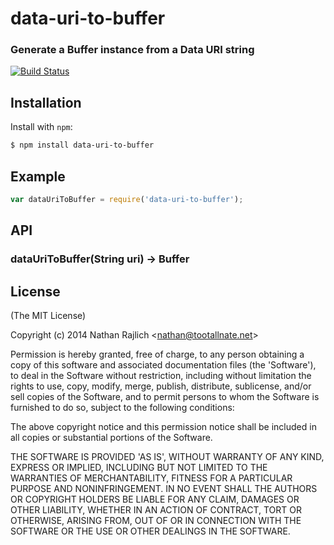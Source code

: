 data-uri-to-buffer
==================
### Generate a Buffer instance from a Data URI string
[![Build Status](https://travis-ci.org/TooTallNate/node-data-uri-to-buffer.png?branch=master)](https://travis-ci.org/TooTallNate/node-data-uri-to-buffer)



Installation
------------

Install with `npm`:

``` bash
$ npm install data-uri-to-buffer
```


Example
-------

``` js
var dataUriToBuffer = require('data-uri-to-buffer');
```


API
---

### dataUriToBuffer(String uri) → Buffer



License
-------

(The MIT License)

Copyright (c) 2014 Nathan Rajlich &lt;nathan@tootallnate.net&gt;

Permission is hereby granted, free of charge, to any person obtaining
a copy of this software and associated documentation files (the
'Software'), to deal in the Software without restriction, including
without limitation the rights to use, copy, modify, merge, publish,
distribute, sublicense, and/or sell copies of the Software, and to
permit persons to whom the Software is furnished to do so, subject to
the following conditions:

The above copyright notice and this permission notice shall be
included in all copies or substantial portions of the Software.

THE SOFTWARE IS PROVIDED 'AS IS', WITHOUT WARRANTY OF ANY KIND,
EXPRESS OR IMPLIED, INCLUDING BUT NOT LIMITED TO THE WARRANTIES OF
MERCHANTABILITY, FITNESS FOR A PARTICULAR PURPOSE AND NONINFRINGEMENT.
IN NO EVENT SHALL THE AUTHORS OR COPYRIGHT HOLDERS BE LIABLE FOR ANY
CLAIM, DAMAGES OR OTHER LIABILITY, WHETHER IN AN ACTION OF CONTRACT,
TORT OR OTHERWISE, ARISING FROM, OUT OF OR IN CONNECTION WITH THE
SOFTWARE OR THE USE OR OTHER DEALINGS IN THE SOFTWARE.
